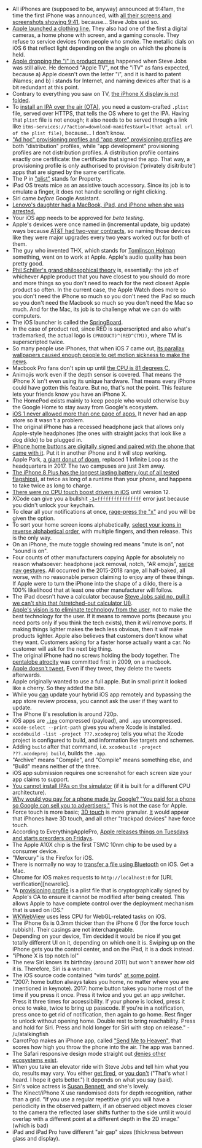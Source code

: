 - All iPhones are (supposed to be, anyway) announced at 9:41am, the time the first iPhone was announced, with [all their screens and screenshots showing 9:41](https://www.engadget.com/2014/04/14/why-9-41-am-is-the-always-the-time-displayed-on-iphones-and-ipad/), because... Steve Jobs said so.
- [Apple launched a clothing line.](https://www.youtube.com/watch?v=14x5n_oNEV4) They also had one of the first a digital cameras, a home phone with screen, and a gaming console. They refuse to service devices from people who smoke. The metallic dials on iOS 6 that reflect light depending on the angle on which the phone is held.
- [Apple dropping the "i" in product names](https://www.youtube.com/watch?v=Ca2HXEl6krI) happened when Steve Jobs was still alive. He demoed "Apple TV", not the "iTV" as fans expected, because a) Apple doesn't own the letter "i", and it is hard to patent iNames; and b) i stands for Internet, and naming devices after that is a bit redundant at this point.
- Contrary to everything you saw on TV, [the iPhone X display is not folded](https://www.quora.com/Why-is-OLED-display-in-iPhone-X-folded-at-the-bottom).
- To [install an IPA over the air (OTA)](https://docs.monaca.io/en/products_guide/monaca_ide/deploy/non_market_deploy/), you need a custom-crafted `.plist` file, served over HTTPS, that tells the OS where to get the IPA. Having that `plist` file is not enough; it also needs to be served through a link like `itms-services://?action=download-manifest&url=(that actual url of the plist file)`, because... I don't know.
- ["Ad hoc" provisioning profiles and "app store" provisioning profiles](https://stackoverflow.com/questions/8354121/what-is-the-difference-between-ad-hoc-distribution-and-app-store-distribution-in) are both "distribution" profiles, while "app development" provisioning profiles are not distribution profiles. A distribution profile contains exactly one certificate: the certificate that signed the app. That way, a provisioning profile is only authorised to provision ('privately disitribute') apps that are signed by the same certificate.
- The P in ["plist"](https://developer.apple.com/library/archive/documentation/General/Reference/InfoPlistKeyReference/Articles/AboutInformationPropertyListFiles.html) stands for Property.
- iPad OS treats mice as an assistive touch accessory. Since its job is to emulate a finger, it does not handle scrolling or right clicking.
- Siri came _before_ Google Assistant.
- [Lenovo's daughter had a MacBook, iPad, and iPhone when she was arrested.](https://www.theverge.com/tldr/2019/3/22/18278086/huawei-meng-wanzhou-had-a-macbook-iphone-and-ipad-when-she-was-arrested)
- Your iOS app needs to be approved for _beta testing_.
- Apple's devices were once named in (incremental update, big update) ways because [AT&T had two-year contracts](https://www.androidpolice.com/2018/12/17/were-keeping-smartphones-longer-and-its-going-to-make-them-crazy-expensive/), so naming those devices like they were major upgrades every two years worked out for both of them.
- The guy who invented THX, which stands for [Tomlinson Holman](https://en.m.wikipedia.org/wiki/Tomlinson_Holman) something, went on to work at Apple. Apple's audio quality has been pretty good.
- [Phil Schiller's grand philosophical theory](http://fortune.com/2015/12/04/schiller-apple-theory/) is, essentially: the job of whichever Apple product that you have closest to you should do more and more things so you don't need to reach for the next closest Apple product so often. In the current case, the Apple Watch does more so you don't need the iPhone so much so you don't need the iPad so much so you don't need the Macbook so much so you don't need the Mac so much. And for the Mac, its job is to challenge what we can do with computers.
- The iOS launcher is called the [SpringBoard](https://en.wikipedia.org/wiki/SpringBoard).
- In the case of product red, since RED is superscripted and also what's trademarked, the actual logo is `(PRODUCT)^(RED^(TM))`, where TM is superscripted twice.
- So many people use iPhones, that when iOS 7 came out, [its parallax wallpapers caused enough people to get motion sickness to make the news](https://en.wikipedia.org/wiki/IOS_7).
- Macbook Pro fans don't spin up until [the CPU is 81 degrees C.](https://www.youtube.com/watch?v=wgeh7ZJRhZU)
- Animojis work even if the depth sensor is covered. That means the iPhone X isn't even using its unique hardware. That means every iPhone could have gotten this feature. But no, that's not the point. This feature lets your friends know you have an iPhone X.
- The HomePod exists mainly to keep people who would otherwise buy the Google Home to stay away from Google's ecosystem.
- [iOS 1 never allowed more than one page of apps.](https://www.youtube.com/watch?v=0gxa2rq-kL8) It never had an app store so it wasn't a problem.
- The original iPhone has a recessed headphone jack that allows only Apple-style headphones (the ones with straight jacks that look like a dog dildo) to be plugged in.
- [iPhone home buttons are digitally signed and paired with the phone that came with it](https://www.youtube.com/watch?v=nAzfZ0lQJO0). Put it in another iPhone and it will stop working.
- Apple Park, [a giant donut of doom](https://en.wikipedia.org/wiki/Apple_Park#/media/File:Aerial_view_of_Apple_Park_dllu.jpg), replaced 1 Infinite Loop as the headquarters in 2017. The two campuses are just 3km away.
- [The iPhone 8 Plus has the longest lasting battery (out of all tested flagships)](https://www.phonearena.com/news/Our-iPhone-8-Plus-battery-life-test-reveals-the-best-endurance-from-an-iPhone-yet_id98512), at twice as long of a runtime than your phone, and happens to take twice as long to charge.
- [There were no CPU touch boost drivers in iOS](https://www.anandtech.com/show/12873/apple-announces-ios-12) until version 12.
- XCode can give you a bullshit [`-1=ffffffffffffffff`](https://stackoverflow.com/questions/44173831/codesign-returned-unknown-error-1-ffffffffffffffff) error just because you didn't unlock your keychain.
- To clear all your notifications at once, [rage-press the "x"](https://www.zdnet.com/article/one-click-wonder-how-to-clear-many-days-of-notifications-on-your-iphone-in-one-tap/) and you will be given the option.
- To sort your home screen icons alphabetically, [select your icons in reverse alphabetical order](https://www.cnet.com/how-to/how-to-quickly-rearrange-your-home-screen-in-ios-11/), with multiple fingers, and then release. This is the only way.
- On an iPhone, the mute toggle showing red means "mute is on", not "sound is on".
- Four counts of other manufacturers copying Apple for absolutely no reason whatsoever: headphone jack removal, notch, "AR emojis", [swipe nav gestures](https://www.androidpolice.com/2018/05/09/android-ps-gesture-navigation-bad-google/). All occurred in the 2015-2018 range, all half-baked, all worse, with no reasonable person claiming to enjoy any of these things. If Apple were to turn the iPhone into the shape of a dildo, there is a 100% likelihood that at least one other manufacturer will follow.
- The iPad doesn't have a calculator because [Steve Jobs said no, pull it we can't ship that (stretched-out calculator UI)](https://www.reddit.com/r/apple/comments/4dlqgv/why_does_ipad_not_have_a_native_calculator/d1s5rr9/).
- [Apple's vision is to eliminate technology from the user](https://www.youtube.com/watch?v=zO0b-l-u7Yk), not to make the best technology for the user. If it means to remove ports (because you need ports only if you think the tech exists), then it _will_ remove ports. If making things lighter makes the tech less obvious, then it _will_ make products lighter. Apple also believes that customers don't know what they want. Customers asking for a faster horse actually want a car. No customer will ask for the next big thing.
- The original iPhone had no screws holding the body together. The [pentalobe atrocity](https://en.wikipedia.org/wiki/Pentalobe_security_screw) was committed first in 2009, on a macbook.
- [Apple doesn't tweet.](https://www.theverge.com/2016/9/3/12781498/apple-twitter-account-paid-tweets) Even if they tweet, they delete the tweets afterwards.
- Apple originally wanted to use a full apple. But in small print it looked like a cherry. So they added the bite.
- While you [can](https://github.com/nordnet/cordova-hot-code-push/wiki/App-Store-FAQ) update your hybrid iOS app remotely and bypassing the app store review process, you cannot ask the user if they want to update.
- The iPhone 8's resolution is around 720p.
- iOS apps are [`.ipa`](http://en.wikipedia.org/wiki/.ipa) compressed (payload), and `.app` uncompressed.
- `xcode-select --print-path` gives you where Xcode is installed.
- `xcodebuild -list -project ???.xcodeproj` tells you what the Xcode project is configured to build, and information like targets and schemes.
- Adding `build` after that command, i.e. `xcodebuild -project ???.xcodeproj build`, builds the `.app`.
- "Archive" means "Compile", and "Compile" means something else, and "Build" means neither of the three.
- iOS app submission requires one screenshot for each screen size your app claims to support.
- [You cannot install IPAs on the simulator](https://stackoverflow.com/a/517541/1558430) (if it is built for a different CPU architecture).
- [Why would you pay for a phone made by Google? "You paid for a phone so Google can sell you to advertisers."](https://www.forbes.com/sites/ianmorris/2017/02/10/how-google-blew-it-with-the-pixel-and-pixel-xl/#3a1ca730f3f6) This is not the case for Apple.
- Force touch is more basic; [3D touch](https://www.wired.com/2015/09/what-is-the-difference-between-apple-iphone-3d-touch-and-force-touch/) is more granular. [It](https://en.wikipedia.org/wiki/Force_Touch#3D_Touch) would appear that iPhones have 3D touch, and all other "trackpad devices" have force touch.
- According to EverythingApplePro, [Apple releases things on Tuesdays and starts preorders on Fridays](https://www.youtube.com/watch?v=norgCJzrNb4).
- The Apple A10X chip is the first TSMC 10nm chip to be used by a consumer device.
- "Mercury" is the Firefox for iOS.
- There is normally no way to [transfer a file using Bluetooth](http://stackoverflow.com/questions/18884705/transfer-data-between-ios-and-android-via-bluetooth) on iOS. Get a Mac.
- Chrome for iOS makes requests to `http://localhost:0` for [URL verification][newrelic].
- "A [provisioning profile](https://pewpewthespells.com/blog/migrating_code_signing.html#introduction-to-code-signing) is a plist file that is cryptographically signed by Apple's CA to ensure it cannot be modified after being created. This allows Apple to have complete control over the deployment mechanism that is used on iOS."
- [WKWebView](http://blog.initlabs.com/post/100113463211/wkwebview-vs-uiwebview) uses less CPU for WebGL-related tasks on iOS.
- The iPhone 6s is 0.3mm thicker than the iPhone 6 (for the force touch rubbish). Their casings are not interchangeable.
- Depending on your device, Tim decided it would be nice if you get totally different UI on it, depending on which one it is. Swiping up on the iPhone gets you the control center, and on the iPad, it is a dock instead.
- "iPhone X is top notch lol"
- The new Siri knows its birthday (around 2011) but won't answer how old it is. Therefore, Siri is a woman.
- The iOS source code contained "vim turds" [at some point](https://github.com/apple/darwin-xnu/commit/0a798f6738bc1db01281fc08ae024145e84df927#diff-a084b794bc0759e7a6b77810e01874f2L6).
- "2007: home button always takes you home, no matter where you are (mentioned in keynote). 2017: home button takes you home most of the time if you press it once. Press it twice and you get an app switcher. Press it three times for accessibility. If your phone is locked, press it once to wake, twice to bring up passcode. If you're in a notification, press once to get rid of notification, then again to go home. Rest finger to unlock without opening home. Double rest to bring reachability. Press and hold for Siri. Press and hold longer for Siri with stop on release." - /u/atalkingfish
- CarrotPop makes an iPhone app, called ["Send Me to Heaven"](http://www.huffingtonpost.ca/entry/send-me-to-heaven-throw-phone-apple_n_3720888), that scores how high you throw the phone into the air. The app was banned.
- The Safari responsive design mode straight out [denies other ecosystems exist](http://imgur.com/TYfG7DN).
- When you take an elevator ride with Steve Jobs and tell him what you do, results may vary. You either [get fired](https://www.quora.com/Who-did-Steve-Jobs-actually-fire-in-an-elevator), or [you don't](https://www.reddit.com/r/apple/comments/6wsmub/did_steve_jobs_make_much_smalltalk_with_his/) ("That's what I heard. I hope it gets better.") It depends on what you say (said).
- Siri's voice actress is [Susan Bennett](https://www.youtube.com/watch?v=z2bTymnb1uE), and she's lovely.
- The Kinect/iPhone X use randomised dots for depth recognition, rather than a grid. "If you use a regular repetitive grid you will have a periodicity in the observed pattern, if an observed object moves closer to the camera the reflected laser shifts further to the side until it would overlap with a different point at a different depth in the 2D image." (which is bad)
- iPad and iPad Pro have different "air gap" sizes (thickness between glass and display).

